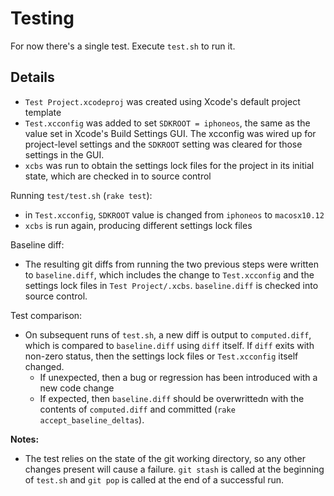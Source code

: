 # Testing

For now there's a single test. Execute `test.sh` to run it.

## Details

- `Test Project.xcodeproj` was created using Xcode's default project template
- `Test.xcconfig` was added to set `SDKROOT = iphoneos`, the same as the value set in Xcode's Build Settings GUI. The xcconfig was wired up for project-level settings and the `SDKROOT` setting was cleared for those settings in the GUI.
- `xcbs` was run to obtain the settings lock files for the project in its initial state, which are checked in to source control

Running `test/test.sh` (`rake test`):

- in `Test.xcconfig`, `SDKROOT` value is changed from `iphoneos` to `macosx10.12`
- `xcbs` is run again, producing different settings lock files

Baseline diff:

- The resulting git diffs from running the two previous steps were written to `baseline.diff`, which includes the change to `Test.xcconfig` and the settings lock files in `Test Project/.xcbs`. `baseline.diff` is checked into source control.

Test comparison:

- On subsequent runs of `test.sh`, a new diff is output to `computed.diff`, which is compared to `baseline.diff` using `diff` itself. If `diff` exits with non-zero status, then the settings lock files or `Test.xcconfig` itself changed.
	- If unexpected, then a bug or regression has been introduced with a new code change
	- If expected, then `baseline.diff` should be overwrittedn with the contents of `computed.diff` and committed (`rake accept_baseline_deltas`).

**Notes:**

- The test relies on the state of the git working directory, so any other changes present will cause a failure. `git stash` is called at the beginning of `test.sh` and `git pop` is called at the end of a successful run.
